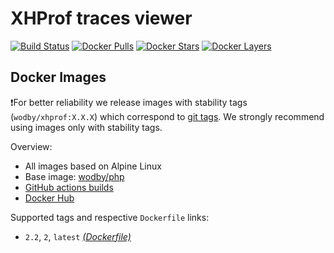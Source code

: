 # XHProf traces viewer

[![Build Status](https://github.com/wodby/xhprof/workflows/Build%20docker%20image/badge.svg)](https://github.com/wodby/xhprof/actions)
[![Docker Pulls](https://img.shields.io/docker/pulls/wodby/xhprof.svg)](https://hub.docker.com/r/wodby/xhprof)
[![Docker Stars](https://img.shields.io/docker/stars/wodby/xhprof.svg)](https://hub.docker.com/r/wodby/xhprof)
[![Docker Layers](https://images.microbadger.com/badges/image/wodby/xhprof.svg)](https://microbadger.com/images/wodby/xhprof)

## Docker Images

❗For better reliability we release images with stability tags (`wodby/xhprof:X.X.X`) which correspond to [git tags](https://github.com/wodby/xhprof/releases). We strongly recommend using images only with stability tags. 

Overview:

- All images based on Alpine Linux
- Base image: [wodby/php](https://github.com/wodby/php)
- [GitHub actions builds](https://github.com/wodby/xhprof/actions) 
- [Docker Hub](https://hub.docker.com/r/wodby/xhprof)

Supported tags and respective `Dockerfile` links:

- `2.2`, `2`, `latest` [_(Dockerfile)_](https://github.com/wodby/xhprof/tree/master/Dockerfile)
